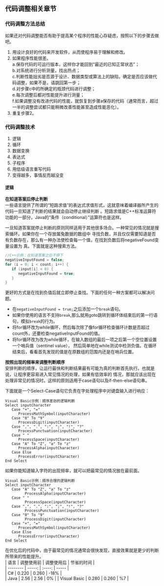 ## 代码调整相关章节

### 代码调整方法总结
如果还对代码调整能否有助于提高某个程序的性能心存疑虑，按照以下的步骤去做吧。      
1. 用设计良好的代码来开发软件，从而使程序易于理解和修改。
2. 如果程序性能很差。    
   a.保存代码的可运行版本，这样你才能回到“最近的已知正常状态”；          
   b.对系统进行分析测量，找出热点；          
   c.判断性能拙劣是否源于设计、数据类型或算法上的缺陷，确定是否应该做代码调整，如果不是，请跳回第一步；  
   d.对步骤c中的所确定的瓶颈代码进行调整；   
   e.每次调整后都对性能提升进行测量；  
   f.如果调整没有改进代码的性能，就恢复到步骤a保存的代码（通常而言，超过一半的调整尝试都只能稍微改善性能甚至造成性能恶化）。
3. 重复步骤2。

### 代码调整技术
1. 逻辑
2. 循环
3. 数据变换
4. 表达式
5. 子程序
6. 用低级语言重写代码
7. 变得越多，事情反而越没变

#### 逻辑
**在知道答案后停止判断**             
一些语言提供了所谓的“短路求值”的表达式求值形式，这就意味着编译器所产生的代码一旦知道了判断的结果就会自动停止继续判断
。短路求值是C++标准运算符功能的一部分，Java的“条件（conditional）”运算符也是这样。    
          
一旦知道答案就停止判断的原则同样适用于其他很多场合。一种常见的情况就是搜索循环。如果你在一个存放属兔数据的数组中
寻找负数，并且仅仅需要知道是否有负数存在，那么有一种办法使检查每一个值，在找到负数后将negativeFound变量设置为
真。下面就是这种搜索方法。         
```c++
//C++示例：在知道答案之后不停下
negativeInputFound = false;
for (i = 0; i < count; i++) {
   if (input[i] < 0) {
      negativeInputFound = true;
   }
}
```

更好的方式是在找到负值后就立即停止查找。下面的任何一种方案都可以解决问题。      
- 在```negativeInputFound = true;```之后添加一个```break```语句。
- 如果你使用的语言不支持```break```,那么就用goto跳转到循环体结束后的第一行语句，模拟```break```的行为。
- 将for循环改为while循环，然后每次除了像for循环检查循环计数是否超过count外，还要检查negativeInputFound的值。
- 将for循环改为改为while循环，在输入数组的最后一项之后第一个空位置设置一个哨兵值（sentinel value），
然后简单地在while测试中检测负值。在循环结束后，看看首先发现的值是在原数组的范围内还是在哨兵位置。    
             
**按照出现的频率来调整判断顺序**         
安排判断的顺序，让运行最快和判断结果最有可能为真的判断首先执行。也就是说，让程序更容易进入常见情况的处理，如果有低效率的
情况，那就应该出现在处理非常见的情况时。这样的原则适用于case语句以及if-then-else语句串。     
             
下面就是一个Select-Case语句它负责在字处理程序中对键盘输入进行响应：          
``` 
Visual Basic示例：顺序差劲的逻辑判断
Select inputCharacter
   Case "+", "="
      ProcessMathSymbol(inputCharacter)
   Case "0" To "9"
      ProcessDigit(inputCharacter)
   Case ",", ".", ":", ";", "!", "?"
      ProcessPunctuation(inputCharacter)
   Case " "
      ProcessSpace(inputCharacter)
   Case "A" To "Z", "a" To "z"
      ProcessAlpha(inputCharacter)
   Case Else
      ProcessError(inputCharacter)
End Select
```
如果你能知道输入字符的出现频率，就可以把最常见的情况放在最前面。
```
Visual Basic示例：顺序合理的逻辑判断
Select inputCharacter
   Case "A" To "Z", "a" To "z"
         ProcessAlpha(inputCharacter)
   Case " "
         ProcessSpace(inputCharacter)
   Case ",", ".", ":", ";", "!", "?"
         ProcessPunctuation(inputCharacter)
   Case "0" To "9"
         ProcessDigit(inputCharacter)
   Case "+", "="
      ProcessMathSymbol(inputCharacter)
   Case Else
      ProcessError(inputCharacter)
End Select
```
在优化后的代码中，由于最常见的情况通常会很快发现，直接效果就是更少的判断所带来的性能提升。            
| 语言        | 调整使用前   | 调整使用后   |  节省的时间 |   
| --------   | -----:  | :----:  |  ----- |       
| C#     | 0.220 |   0.260     |   -18%  |  
| Java   | 2.56  |   2.56   |    0%    |
| Visual Basic |    0.280    |  0.260  |  %7  |
   